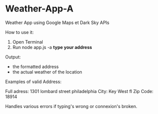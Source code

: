 # Weather-App-A
Weather App using Google Maps et Dark Sky APIs

How to use it:

1. Open Terminal
2. Run node app.js -a **type your address**

Output:

- the formatted address
- the actual weather of the location

Examples of valid Address: 

Full adress: 1301 lombard street philadelphia
City: Key West fl
Zip Code: 18914

Handles various errors if typing's wrong or connexion's broken.
